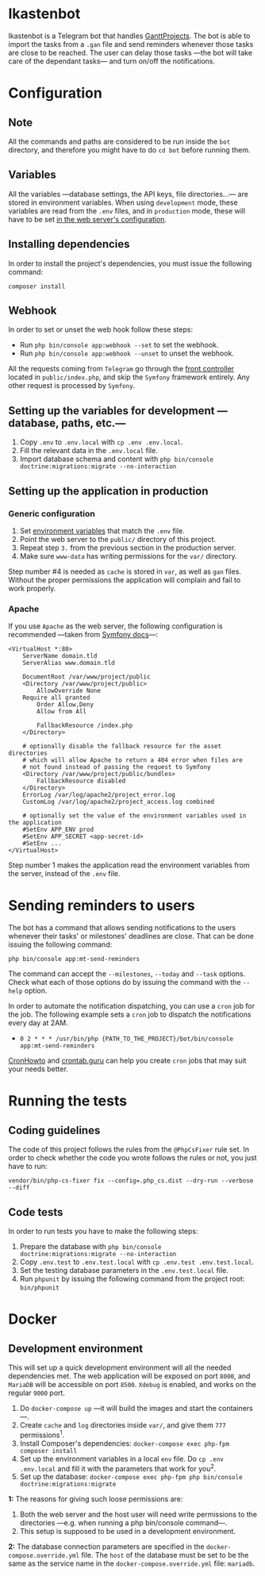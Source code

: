 # Ikastenbot

Ikastenbot is a Telegram bot that handles [GanttProjects][gantt-project-page].
The bot is able to import the tasks from a `.gan` file and send reminders
whenever those tasks are close to be reached. The user can delay those tasks
—the bot will take care of the dependant tasks— and turn on/off the
notifications.

# Configuration
## Note
All the commands and paths are considered to be run inside the `bot` directory,
and therefore you might have to do `cd bot` before running them.

## Variables
All the variables —database settings, the API keys, file directories...— are
stored in environment variables. When using `development` mode, these variables
are read from the `.env` files, and in `production` mode, these will have to be
set [in the web server's configuration][apache-docs-env].

## Installing dependencies
In order to install the project's dependencies, you must issue the following
command:

`composer install`

## Webhook
In order to set or unset the web hook follow these steps:

* Run `php bin/console app:webhook --set` to set the webhook.
* Run `php bin/console app:webhook --unset` to unset the webhook.

All the requests coming from `Telegram` go through the
[front controller][wiki-front-controller] located in `public/index.php`, and
skip the `Symfony` framework entirely. Any other request is processed by
`Symfony`.

## Setting up the variables for development —database, paths, etc.—
1. Copy `.env` to `.env.local` with `cp .env .env.local`.
2. Fill the relevant data in the `.env.local` file.
3. Import database schema and content with
    `php bin/console doctrine:migrations:migrate --no-interaction`

## Setting up the application in production
### Generic configuration
1. Set [environment variables][apache-docs-env] that match the `.env` file.
2. Point the web server to the `public/` directory of this project.
3. Repeat step `3.` from the previous section in the production server.
4. Make sure `www-data` has writing permissions for the `var/` directory.

Step number \#4 is needed as `cache` is stored in `var`, as well as `gan`
files. Without the proper permissions the application will complain and fail
to work properly.

### Apache
If you use `Apache` as the web server, the following configuration is
recommended —taken from [Symfony docs][symfony-docs-apache-prod]—:
```
<VirtualHost *:80>
    ServerName domain.tld
    ServerAlias www.domain.tld

    DocumentRoot /var/www/project/public
    <Directory /var/www/project/public>
        AllowOverride None
	Require all granted
        Order Allow,Deny
        Allow from All

        FallbackResource /index.php
    </Directory>

    # optionally disable the fallback resource for the asset directories
    # which will allow Apache to return a 404 error when files are
    # not found instead of passing the request to Symfony
    <Directory /var/www/project/public/bundles>
        FallbackResource disabled
    </Directory>
    ErrorLog /var/log/apache2/project_error.log
    CustomLog /var/log/apache2/project_access.log combined

    # optionally set the value of the environment variables used in the application
    #SetEnv APP_ENV prod
    #SetEnv APP_SECRET <app-secret-id>
    #SetEnv ...
</VirtualHost>
```

Step number 1 makes the application read the environment variables from the
server, instead of the `.env` file.

# Sending reminders to users
The bot has a command that allows sending notifications to the users whenever
their tasks' or milestones' deadlines are close. That can be done issuing the
following command:

`php bin/console app:mt-send-reminders`

The command can accept the `--milestones`, `--today` and `--task` options.
Check what each of those options do by issuing the command with the `--help`
option.

In order to automate the notification dispatching, you can use a `cron` job for
the job. The following example sets a `cron` job to dispatch the notifications
every day at 2AM.

* `0 2 * * * /usr/bin/php {PATH_TO_THE_PROJECT}/bot/bin/console app:mt-send-reminders`

[CronHowto][ubuntu-docs-cron-howto] and [crontab.guru][crontab-guru-page] can
help you create `cron` jobs that may suit your needs better.

# Running the tests
## Coding guidelines
The code of this project follows the rules from the `@PhpCsFixer` rule set. In
order to check whether the code you wrote follows the rules or not, you just
have to run:

`vendor/bin/php-cs-fixer fix --config=.php_cs.dist --dry-run --verbose --diff`

## Code tests
In order to run tests you have to make the following steps:

1. Prepare the database with
    `php bin/console doctrine:migrations:migrate --no-interaction`
2. Copy `.env.test` to `.env.test.local` with `cp .env.test .env.test.local`.
3. Set the testing database parameters in the `.env.test.local` file.
4. Run `phpunit` by issuing the following command from the project root:
    `bin/phpunit`

# Docker
## Development environment
This will set up a quick development environment will all the needed
dependencies met. The web application will be exposed on port `8000`, and
`MariaDB` will be accessible on port `8500`. `Xdebug` is enabled, and works on
the regular `9000` port.

1. Do `docker-compose up` —it will build the images and start the containers—.
2. Create `cache` and `log` directories inside `var/`, and give them `777`
    permissions<sup>1</sup>.
3. Install Composer's dependencies:
    `docker-compose exec php-fpm composer install`
4. Set up the environment variables in a local `env` file. Do
    `cp .env .env.local` and fill it with the parameters that work for
    you<sup>2</sup>.
5. Set up the database:
    `docker-compose exec php-fpm php bin/console doctrine:migrations:migrate`

**1:** The reasons for giving such loose permissions are:
1. Both the web server and the host user will need write permissions to the
    directories —e.g. when running a php bin/console command—.
2. This setup is supposed to be used in a development environment.

**2:** The database connection parameters are specified in the
`docker-compose.override.yml` file. The `host` of the database must be set to
be the same as the service name in the `docker-compose.override.yml` file:
`mariadb`.

[gantt-project-page]: https://www.ganttproject.biz/
[apache-docs-env]: https://httpd.apache.org/docs/2.4/mod/mod_env.html#setenv
[wiki-front-controller]: https://en.wikipedia.org/wiki/Front_controller
[symfony-docs-apache-prod]: https://symfony.com/doc/current/setup/web_server_configuration.html#apache-with-mod-php-php-cgi
[ubuntu-docs-cron-howto]: https://help.ubuntu.com/community/CronHowto
[crontab-guru-page]: https://crontab.guru/

